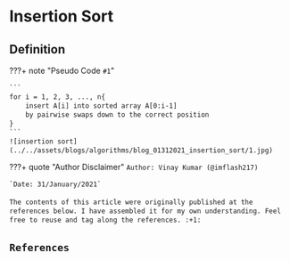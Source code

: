 # Insertion Sort

## Definition

???+ note "Pseudo Code `#1`"

    ```
    for i = 1, 2, 3, ..., n{
        insert A[i] into sorted array A[0:i-1]
        by pairwise swaps down to the correct position
    }
    ```
    ![insertion sort](../../assets/blogs/algorithms/blog_01312021_insertion_sort/1.jpg)






???+ quote "Author Disclaimer"
    `Author: Vinay Kumar (@imflash217)`

    `Date: 31/January/2021`

    The contents of this article were originally published at the references below. I have assembled it for my own understanding. Feel free to reuse and tag along the references. :+1:

## `References`
[^1]: